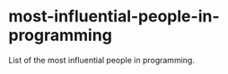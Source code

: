 most-influential-people-in-programming
======================================

List of the most influential people in programming.
